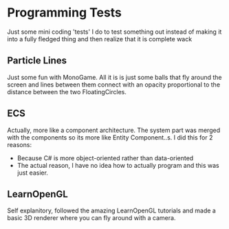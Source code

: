 # Programming Tests
Just some mini coding 'tests' I do to test something out instead of making it into a fully fledged thing and then realize that it is complete wack

## Particle Lines
Just some fun with MonoGame. All it is is just some balls that fly around the screen and lines between them connect with an opacity proportional to the distance between the two FloatingCircles.

## ECS
Actually, more like a component architecture. The system part was merged with the components so its more like Entity Component..s. I did this for 2 reasons:  
* Because C# is more object-oriented rather than data-oriented
* The actual reason, I have no idea how to actually program and this was just easier.

## LearnOpenGL
Self explanitory, followed the amazing LearnOpenGL tutorials and made a basic 3D renderer where you can fly around with a camera.
